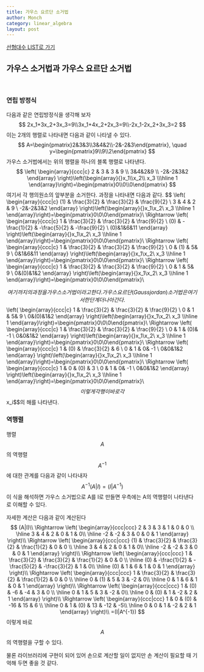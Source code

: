 ```yaml
---
title: 가우스 요르단 소거법
author: Monch
category: linear_algebra
layout: post
---
```


[선형대수 LIST로 가기](https://songminkee.github.io//linear_algebra/2030/05/03/list.html)

 

  

 <h2><b>가우스 소거법과 가우스 요르단 소거법</b></h2>

 <br>

<h3><b>연립 방정식</b></h3>

다음과 같은 연립방정식을 생각해 보자
$$
2x_1+3x_2+3x_3=9\\3x_1+4x_2+2x_3=9\\-2x_1-2x_2+3x_3=2
$$
이는 2개의 행렬로 나타내면 다음과 같이 나타낼 수 있다.
$$
A=\begin{pmatrix}2&3&3\\3&4&2\\-2&-2&3\end{pmatrix},  \quad y=\begin{pmatrix}9\\9\\2\end{pmatrix}
$$
가우스 소거법에서는 위의 행렬을 하나의 블록 행렬로 나타낸다.
$$
\left(
  \begin{array}{ccc|c}
  2 & 3 & 3 & 9 \\
  3&4&2&9 \\
  -2&-2&3&2
\end{array} \right)\left(\begin{array}{}x_1\\x_2\\ x_3 \\\hline 1 \end{array}\right)=\begin{pmatrix}0\\0\\0\end{pmatrix}
$$
여기서 각 행의원소의 앞부분을 소거한다. 과정을 나타내면 다음과 같다.
$$
\left(
  \begin{array}{ccc|c}
  (1) & \frac{3}{2} & \frac{3}{2} & \frac{9}{2} \\
  3 & 4 & 2 & 9 \\
  -2&-2&3&2
\end{array} \right)\left(\begin{array}{}x_1\\x_2\\ x_3 \\\hline 1 \end{array}\right)=\begin{pmatrix}0\\0\\0\end{pmatrix}\\
\Rightarrow 
\left(
  \begin{array}{ccc|c}
  1 & \frac{3}{2} & \frac{3}{2} & \frac{9}{2} \\
  (0) & -\frac{1}{2} & -\frac{5}{2} & -\frac{9}{2} \\
  (0)&1&6&11
\end{array} \right)\left(\begin{array}{}x_1\\x_2\\ x_3 \\\hline 1 \end{array}\right)=\begin{pmatrix}0\\0\\0\end{pmatrix}\\
\Rightarrow 
\left(
  \begin{array}{ccc|c}
  1 & \frac{3}{2} & \frac{3}{2} & \frac{9}{2} \\
  0 & (1) & 5& 9 \\
  0&1&6&11
\end{array} \right)\left(\begin{array}{}x_1\\x_2\\ x_3 \\\hline 1 \end{array}\right)=\begin{pmatrix}0\\0\\0\end{pmatrix}\\
\Rightarrow 
\left(
  \begin{array}{ccc|c}
  1 & \frac{3}{2} & \frac{3}{2} & \frac{9}{2} \\
  0 & 1 & 5& 9 \\
  0&(0)&1&2
\end{array} \right)\left(\begin{array}{}x_1\\x_2\\ x_3 \\\hline 1 \end{array}\right)=\begin{pmatrix}0\\0\\0\end{pmatrix}\\
$$
여기까지의 과정을 가우스 소거법이라고 한다. 가우스 요르단(Gauss jordan) 소거법은 여기서 한단계 더 나아간다.
$$
\left(
  \begin{array}{ccc|c}
  1 & \frac{3}{2} & \frac{3}{2} & \frac{9}{2} \\
  0 & 1 & 5& 9 \\
  0&(0)&1&2
\end{array} \right)\left(\begin{array}{}x_1\\x_2\\ x_3 \\\hline 1 \end{array}\right)=\begin{pmatrix}0\\0\\0\end{pmatrix}\\
\Rightarrow 
\left(
  \begin{array}{ccc|c}
  1 & \frac{3}{2} & \frac{3}{2} & \frac{9}{2} \\
  0 & 1 & (0)& -1 \\
  0&0&1&2
\end{array} \right)\left(\begin{array}{}x_1\\x_2\\ x_3 \\\hline 1 \end{array}\right)=\begin{pmatrix}0\\0\\0\end{pmatrix}\\
\Rightarrow 
\left(
  \begin{array}{ccc|c}
  1 & (0) & \frac{3}{2} & 6 \\
  0 & 1 & 0& -1 \\
  0&0&1&2
\end{array} \right)\left(\begin{array}{}x_1\\x_2\\ x_3 \\\hline 1 \end{array}\right)=\begin{pmatrix}0\\0\\0\end{pmatrix}\\
\Rightarrow 
\left(
  \begin{array}{ccc|c}
  1 & 0 & (0) & 3 \\
  0 & 1 & 0& -1 \\
  0&0&1&2
\end{array} \right)\left(\begin{array}{}x_1\\x_2\\ x_3 \\\hline 1 \end{array}\right)=\begin{pmatrix}0\\0\\0\end{pmatrix}\\
$$
이렇게 각 행이 바로 각 $$x_i$$의 해를 나타낸다.



<h3><b>역행렬</b></h3>

행렬 $$A$$의 역행렬 $$A^{-1}$$에 대한 관계를 다음과 같이 나타내자
$$
A^{-1}(A|I)=(I|A^{-1})
$$
이 식을 해석하면 가우스 소거법으로 A를 I로 만들면 우측에는 A의 역행렬이 나타낸다로 이해할 수 있다.

자세한 계산은 다음과 같이 계산된다
$$
(A|I)\\
\Rightarrow 
\left(
  \begin{array}{ccc|ccc}
  2 & 3 & 3 & 1 & 0 & 0 \\
  \hline
  3 & 4 & 2 & 0 & 1 & 0\\
  \hline
  -2 & -2 & 3 & 0 & 0 & 1
\end{array} \right)\\
\Rightarrow 
\left(
  \begin{array}{ccc|ccc}
  (1) & \frac{3}{2} & \frac{3}{2} & \frac{1}{2} & 0 & 0 \\
  \hline
  3 & 4 & 2 & 0 & 1 & 0\\
  \hline
  -2 & -2 & 3 & 0 & 0 & 1
\end{array} \right)\\
\Rightarrow 
\left(
  \begin{array}{ccc|ccc}
  1 & \frac{3}{2} & \frac{3}{2} & \frac{1}{2} & 0 & 0 \\
  \hline
  (0) & -\frac{1}{2} & -\frac{5}{2} & -\frac{3}{2} & 1 & 0\\
  \hline
  (0) & 1 & 6 & 1 & 0 & 1
\end{array} \right)\\
\Rightarrow 
\left(
  \begin{array}{ccc|ccc}
  1 & \frac{3}{2} & \frac{3}{2} & \frac{1}{2} & 0 & 0 \\
  \hline
  0 & (1) & 5 & 3 & -2 & 0\\
  \hline
  0 & 1 & 6 & 1 & 0 & 1
\end{array} \right)\\
\Rightarrow 
\left(
  \begin{array}{ccc|ccc}
  1 & (0) & -6 & -4 & 3 & 0 \\
  \hline
  0 & 1 & 5 & 3 & -2 & 0\\
  \hline
  0 & (0) & 1 & -2 & 2 & 1
\end{array} \right)\\
\Rightarrow 
\left(
  \begin{array}{ccc|ccc}
  1 & 0 & (0) & -16 & 15 & 6 \\
  \hline
  0 & 1 & (0) & 13 & -12 & -5\\
  \hline
  0 & 0 & 1 & -2 & 2 & 1
\end{array} \right)\\
=(I|A^{-1})
$$
이렇게 바로 $$A$$의 역행렬을 구할 수 있다.

물론 라이브러리에 구현이 되어 있어 손으로 계산할 일이 없지만 손 계산이 필요할 때 기억해 두면 좋을 것 같다.

